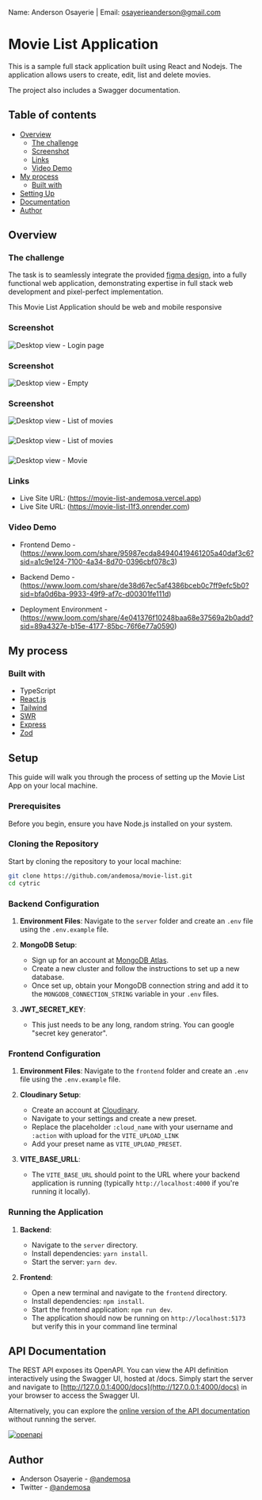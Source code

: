 Name: Anderson Osayerie | Email: osayerieanderson@gmail.com 

# Movie List Application

This is a sample full stack application built using React and Nodejs. The application allows users to create, edit, list and delete movies.

The project also includes a Swagger documentation.

## Table of contents

- [Overview](#overview)
  - [The challenge](#the-challenge)
  - [Screenshot](#screenshot)
  - [Links](#links)
  - [Video Demo](#video-demo)
- [My process](#my-process)
  - [Built with](#built-with)
- [Setting Up](#setup)
- [Documentation](#api-documentation)
- [Author](#author)

## Overview

### The challenge

The task is to seamlessly integrate the provided [figma design](https://www.figma.com/design/GRba4s2OjAp72yH8OvwDN9/Movie-list?node-id=0-1&node-type=canvas&t=BL8tmN45ij3d3zY5-0), into a fully functional web application, demonstrating expertise in full stack web development and pixel-perfect implementation.

This Movie List Application should be web and mobile responsive


### Screenshot

![Desktop view - Login page](./screenshots/login.png)

### Screenshot

![Desktop view - Empty](./screenshots/empty.png)

### Screenshot

![Desktop view - List of movies](./screenshots/grid.png)

###

![Desktop view - List of movies](./screenshots/pagination.png)

###

![Desktop view - Movie](./screenshots/single.png)


### Links

- Live Site URL: (https://movie-list-andemosa.vercel.app)
- Live Site URL: (https://movie-list-l1f3.onrender.com)

### Video Demo

- Frontend Demo - (https://www.loom.com/share/95987ecda84940419461205a40daf3c6?sid=a1c9e124-7100-4a34-8d70-0396cbf078c3)

- Backend Demo - (https://www.loom.com/share/de38d67ec5af4386bceb0c7ff9efc5b0?sid=bfa0d6ba-9933-49f9-af7c-d00301fe111d)

- Deployment Environment - (https://www.loom.com/share/4e041376f10248baa68e37569a2b0add?sid=89a4327e-b15e-4177-85bc-76f6e77a0590)

## My process

### Built with

- TypeScript
- [React.js](https://react.dev/)
- [Tailwind](https://tailwindcss.com/)
- [SWR](https://swr.vercel.app/)
- [Express](https://expressjs.com/)
- [Zod](https://zod.dev/)

## Setup

This guide will walk you through the process of setting up the Movie List App on your local machine.

### Prerequisites

Before you begin, ensure you have Node.js installed on your system.

### Cloning the Repository

Start by cloning the repository to your local machine:

```bash
git clone https://github.com/andemosa/movie-list.git
cd cytric
```

### Backend Configuration

1. **Environment Files**: Navigate to the `server` folder and create an `.env` file using the `.env.example` file.

2. **MongoDB Setup**:

   - Sign up for an account at [MongoDB Atlas](https://www.mongodb.com/cloud/atlas).
   - Create a new cluster and follow the instructions to set up a new database.
   - Once set up, obtain your MongoDB connection string and add it to the `MONGODB_CONNECTION_STRING` variable in your `.env` files.

3. **JWT_SECRET_KEY**:
   - This just needs to be any long, random string. You can google "secret key generator".

### Frontend Configuration

1. **Environment Files**: Navigate to the `frontend` folder and create an `.env` file using the `.env.example` file.

2. **Cloudinary Setup**:

   - Create an account at [Cloudinary](https://cloudinary.com/).
   - Navigate to your settings and create a new preset.
   - Replace the placeholder `:cloud_name` with your username and `:action` with upload for the `VITE_UPLOAD_LINK`
   - Add your preset name as `VITE_UPLOAD_PRESET`.

3. **VITE_BASE_URLL**:
   - The `VITE_BASE_URL` should point to the URL where your backend application is running (typically `http://localhost:4000` if you're running it locally).

### Running the Application

1. **Backend**:

   - Navigate to the `server` directory.
   - Install dependencies: `yarn install`.
   - Start the server: `yarn dev`.

2. **Frontend**:
   - Open a new terminal and navigate to the `frontend` directory.
   - Install dependencies: `npm install`.
   - Start the frontend application: `npm run dev`.
   - The application should now be running on `http://localhost:5173` but verify this in your command line terminal

## API Documentation

The REST API exposes its OpenAPI. You can view the API definition interactively using the Swagger UI, hosted at /docs. Simply start the server and navigate to [http://127.0.0.1:4000/docs](http://127.0.0.1:4000/docs) in your browser to access the Swagger UI.

Alternatively, you can explore the [online version of the API documentation](https://andemosa.github.io/movie-list/) without running the server.

[![openapi](screenshots/swagger-docs.png)](https://andemosa.github.io/movie-list/)

## Author

- Anderson Osayerie - [@andemosa](https://andemosa.tech)
- Twitter - [@andemosa](https://www.twitter.com/andemosa)
